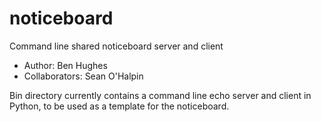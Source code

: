 # noticeboard
Command line shared noticeboard server and client

- Author: Ben Hughes
- Collaborators: Sean O'Halpin

Bin directory currently contains a command line echo server and client in Python, to be used as a template for the noticeboard. 
